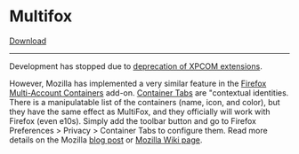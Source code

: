# Multifox

[Download](https://github.com/hultmann/multifox/releases/tag/3.2.3)

<hr>

Development has stopped due to
[deprecation of XPCOM extensions](https://blog.mozilla.org/addons/2015/08/21/the-future-of-developing-firefox-add-ons/).

However, Mozilla has implemented a very similar feature in the [Firefox Multi-Account Containers](https://addons.mozilla.org/en-US/firefox/addon/multi-account-containers/) add-on. [Container Tabs](https://wiki.mozilla.org/Security/Contextual_Identity_Project/Containers) are "contextual identities. There is a manipulatable list of the containers (name, icon, and color), but they have the same effect as MultiFox, and they officially will work with Firefox (even e10s). Simply add the toolbar button and go to Firefox Preferences > Privacy > Container Tabs to configure them. Read more details on the Mozilla [blog post](https://blog.mozilla.org/tanvi/2016/06/16/contextual-identities-on-the-web/) or [Mozilla Wiki page](https://wiki.mozilla.org/Security/Contextual_Identity_Project/Containers).
